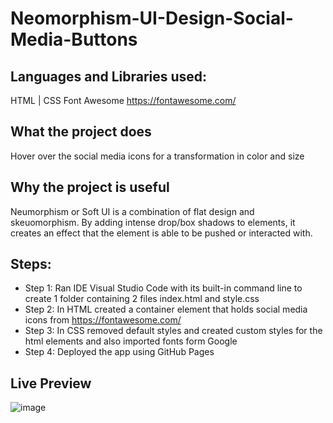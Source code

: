 # Neomorphism-UI-Design-Social-Media-Buttons

## Languages and Libraries used: 
HTML | CSS
Font Awesome https://fontawesome.com/

## What the project does
Hover over the social media icons for a transformation in color and size

## Why the project is useful
Neumorphism or Soft UI is a combination of flat design and skeuomorphism. By adding intense drop/box shadows to elements, it creates an effect that the element is able to be pushed or interacted with.

## Steps:
- Step 1: Ran IDE Visual Studio Code with its built-in command line to create 1 folder containing 2 files index.html and style.css 
- Step 2: In HTML created a container element that holds social media icons from https://fontawesome.com/
- Step 3: In CSS removed default styles and created custom styles for the html elements and also imported fonts form Google
- Step 4: Deployed the app using GitHub Pages   

## Live Preview


![image](https://user-images.githubusercontent.com/70718104/159179740-4569d5a1-04e4-4c4a-b24a-77fa1eecace9.png)
